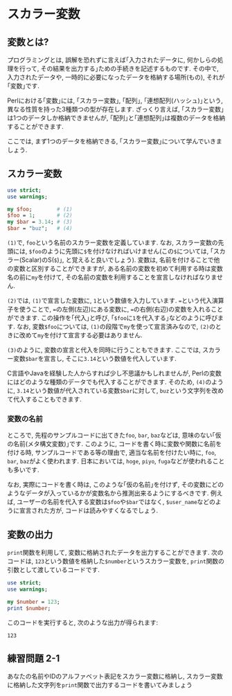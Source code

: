 # スカラー変数

## 変数とは?

プログラミングとは, 誤解を恐れずに言えば｢入力されたデータに, 何かしらの処理を行って, その結果を出力する｣ための手続きを記述するものです.
その中で, 入力されたデータや, 一時的に必要になったデータを格納する場所(もの), それが｢変数｣です.

Perlにおける｢変数｣には, ｢スカラー変数｣, ｢配列｣, ｢連想配列(ハッシュ)｣という, 異なる性質を持った3種類つの型が存在します.
ざっくり言えば, ｢スカラー変数｣は1つのデータしか格納できませんが, ｢配列｣と｢連想配列｣は複数のデータを格納することができます.

ここでは, まず1つのデータを格納できる, ｢スカラー変数｣について学んでいきましょう.

## スカラー変数

```perl
use strict;
use warnings;

my $foo;        # (1)
$foo = 1;       # (2)
my $bar = 3.14; # (3)
$bar = "buz";   # (4)
```

`(1)`で, `foo`という名前のスカラー変数を定義しています. なお, スカラー変数の先頭には, `$foo`のように先頭に`$`を付けなければいけません(この`$`については, ｢スカラー(Scalar)のS(`$`)｣, と覚えると良いでしょう).
変数は, 名前を付けることで他の変数と区別することができますが, ある名前の変数を初めて利用する時は変数名の前に`my`を付けて, その名前の変数を利用することを宣言しなければなりません.

`(2)`では, `(1)`で宣言した変数に, `1`という数値を入力しています. `=`という代入演算子を使うことで, `=`の左側(左辺)にある変数に, `=`の右側(右辺)の変数を入れることができます. この操作を｢代入｣と呼び, ｢`$foo`に`1`を代入する｣などのように呼びます.
なお, 変数`$foo`については, `(1)`の段階で`my`を使って宣言済みなので, `(2)`のときに改めて`my`を付けて宣言する必要はありません.

`(3)`のように, 変数の宣言と代入を同時に行うこともできます. ここでは, スカラー変数`$bar`を宣言し, そこに`3.14`という数値を代入しています.

C言語やJavaを経験した人からすれば少し不思議かもしれませんが, Perlの変数にはどのような種類のデータでも代入することができます. そのため, `(4)`のように, `3.14`という数値が代入されている変数`$bar`に対して, `buz`という文字列を改めて代入することもできます.

### 変数の名前

ところで, 先程のサンプルコードに出てきた`foo`, `bar`, `baz`などは, 意味のない｢仮の名前(メタ構文変数)｣です.
このように, コードを書く時に変数や関数に名前を付ける時, サンプルコードである等の理由で, 適当な名前を付けたい時に, `foo`, `bar`, `baz`がよく使われます.
日本においては, `hoge`, `piyo`, `fuga`などが使われることも多いです.

なお, 実際にコードを書く時は, このような｢仮の名前｣を付けず, その変数にどのようなデータが入っているかが変数名から推測出来るようにするべきです.
例えば, ユーザーの名前を代入する変数は`$foo`や`$bar`ではなく, `$user_name`などのように宣言された方が, コードは読みやすくなるでしょう.

## 変数の出力

`print`関数を利用して, 変数に格納されたデータを出力することができます.
次のコードは, `123`という数値を格納した`$number`というスカラー変数を, `print`関数の引数として渡しているコードです.

```perl
use strict;
use warnings;

my $number = 123;
print $number;
```

このコードを実行すると, 次のような出力が得られます:

```
123
```

## 練習問題 2-1

あなたの名前やIDのアルファベット表記をスカラー変数に格納し, スカラー変数に格納した文字列を`print`関数で出力するコードを書いてみましょう
